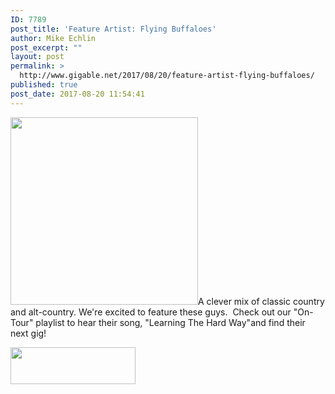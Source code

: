 ```yaml
---
ID: 7789
post_title: 'Feature Artist: Flying Buffaloes'
author: Mike Echlin
post_excerpt: ""
layout: post
permalink: >
  http://www.gigable.net/2017/08/20/feature-artist-flying-buffaloes/
published: true
post_date: 2017-08-20 11:54:41
---
```

<a href="http://www.gigable.net/wp-content/uploads/2017/08/20806740_10155670725648223_412187984_o.jpg"><img class="alignleft size-medium wp-image-7790" src="http://www.gigable.net/wp-content/uploads/2017/08/20806740_10155670725648223_412187984_o-300x300.jpg" alt="" width="300" height="300" /></a>A clever mix of classic country and alt-country. We're excited to feature these guys.  Check out our "On-Tour" playlist to hear their song, "Learning The Hard Way"and find their next gig!

<a href="http://www.gigable.net/wp-content/uploads/2015/05/Download_on_the_App_Store_Badge.svg_-e1468263271649.png" target="_blank" rel="https://itunes.apple.com/us/app/gigable-music-discovery/id1118761510?mt=8 noopener"><img class="alignleft wp-image-5286" src="http://www.gigable.net/wp-content/uploads/2015/05/Download_on_the_App_Store_Badge.svg_-e1468263271649.png" alt="" width="200" height="59" /></a>